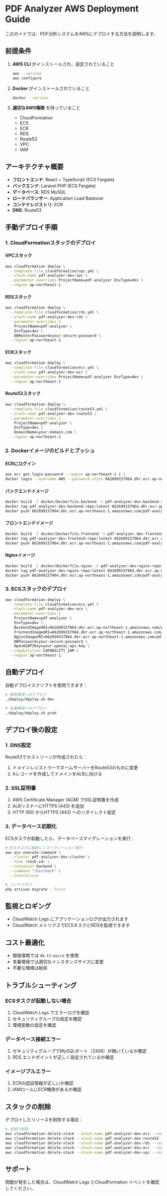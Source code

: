 # PDF Analyzer AWS Deployment Guide

このガイドでは、PDF分析システムをAWSにデプロイする方法を説明します。

## 前提条件

1. **AWS CLI** がインストールされ、設定されていること
   ```bash
   aws --version
   aws configure
   ```

2. **Docker** がインストールされていること
   ```bash
   docker --version
   ```

3. **適切なAWS権限** を持っていること
   - CloudFormation
   - ECS
   - ECR
   - RDS
   - Route53
   - VPC
   - IAM

## アーキテクチャ概要

- **フロントエンド**: React + TypeScript (ECS Fargate)
- **バックエンド**: Laravel PHP (ECS Fargate)
- **データベース**: RDS MySQL
- **ロードバランサー**: Application Load Balancer
- **コンテナレジストリ**: ECR
- **DNS**: Route53

## 手動デプロイ手順

### 1. CloudFormationスタックのデプロイ

#### VPCスタック
```bash
aws cloudformation deploy \
  --template-file cloudformation/vpc.yml \
  --stack-name pdf-analyzer-dev-vpc \
  --parameter-overrides ProjectName=pdf-analyzer EnvType=dev \
  --region ap-northeast-1
```

#### RDSスタック
```bash
aws cloudformation deploy \
  --template-file cloudformation/rds.yml \
  --stack-name pdf-analyzer-dev-rds \
  --parameter-overrides \
    ProjectName=pdf-analyzer \
    EnvType=dev \
    DBMasterPassword=your-secure-password \
  --region ap-northeast-1
```

#### ECRスタック
```bash
aws cloudformation deploy \
  --template-file cloudformation/ecr.yml \
  --stack-name pdf-analyzer-dev-ecr \
  --parameter-overrides ProjectName=pdf-analyzer EnvType=dev \
  --region ap-northeast-1
```

#### Route53スタック
```bash
aws cloudformation deploy \
  --template-file cloudformation/route53.yml \
  --stack-name pdf-analyzer-dev-route53 \
  --parameter-overrides \
    ProjectName=pdf-analyzer \
    EnvType=dev \
    DomainName=your-domain.com \
  --region ap-northeast-1
```

### 2. Dockerイメージのビルドとプッシュ

#### ECRにログイン
```bash
aws ecr get-login-password --region ap-northeast-1 | \
docker login --username AWS --password-stdin 662699157964.dkr.ecr.ap-northeast-1.amazonaws.com
```

#### バックエンドイメージ
```bash
docker build -f docker/Dockerfile.backend -t pdf-analyzer-dev-backend-repo:latest .
docker tag pdf-analyzer-dev-backend-repo:latest 662699157964.dkr.ecr.ap-northeast-1.amazonaws.com/pdf-analyzer-dev-backend-repo:latest
docker push 662699157964.dkr.ecr.ap-northeast-1.amazonaws.com/pdf-analyzer-dev-backend-repo:latest
```

#### フロントエンドイメージ
```bash
docker build -f docker/Dockerfile.frontend -t pdf-analyzer-dev-frontend-repo:latest .
docker tag pdf-analyzer-dev-frontend-repo:latest 662699157964.dkr.ecr.ap-northeast-1.amazonaws.com/pdf-analyzer-dev-frontend-repo:latest
docker push 662699157964.dkr.ecr.ap-northeast-1.amazonaws.com/pdf-analyzer-dev-frontend-repo:latest
```

#### Nginxイメージ
```bash
docker build -f docker/Dockerfile.nginx -t pdf-analyzer-dev-nginx-repo:latest .
docker tag pdf-analyzer-dev-nginx-repo:latest 662699157964.dkr.ecr.ap-northeast-1.amazonaws.com/pdf-analyzer-dev-nginx-repo:latest
docker push 662699157964.dkr.ecr.ap-northeast-1.amazonaws.com/pdf-analyzer-dev-nginx-repo:latest
```

### 3. ECSスタックのデプロイ

```bash
aws cloudformation deploy \
  --template-file cloudformation/ecs.yml \
  --stack-name pdf-analyzer-dev-ecs \
  --parameter-overrides \
    ProjectName=pdf-analyzer \
    EnvType=dev \
    BackendImageURI=662699157964.dkr.ecr.ap-northeast-1.amazonaws.com/pdf-analyzer-dev-backend-repo:latest \
    FrontendImageURI=662699157964.dkr.ecr.ap-northeast-1.amazonaws.com/pdf-analyzer-dev-frontend-repo:latest \
    NginxImageURI=662699157964.dkr.ecr.ap-northeast-1.amazonaws.com/pdf-analyzer-dev-nginx-repo:latest \
    DBPassword=your-secure-password \
    OpenAIAPIKey=your-openai-api-key \
  --capabilities CAPABILITY_IAM \
  --region ap-northeast-1
```

## 自動デプロイ

自動デプロイスクリプトを使用できます：

```bash
# 開発環境へのデプロイ
./deploy/deploy.sh dev

# 本番環境へのデプロイ
./deploy/deploy.sh prod
```

## デプロイ後の設定

### 1. DNS設定

Route53でホストゾーンが作成されたら：

1. ドメインレジストラーでネームサーバーをRoute53のものに変更
2. Aレコードを作成してドメインをALBに向ける

### 2. SSL証明書

1. AWS Certificate Manager (ACM) でSSL証明書を作成
2. ALBリスナーにHTTPS (443) を追加
3. HTTP (80) からHTTPS (443) へのリダイレクト設定

### 3. データベース初期化

ECSタスクが起動したら、データベースマイグレーションを実行：

```bash
# ECSタスクに接続してマイグレーション実行
aws ecs execute-command \
  --cluster pdf-analyzer-dev-cluster \
  --task <task-id> \
  --container backend \
  --command "/bin/bash" \
  --interactive

# コンテナ内で
php artisan migrate --force
```

## 監視とロギング

- CloudWatch Logs にアプリケーションログが出力されます
- CloudWatch メトリクスでECSタスクとRDSを監視できます

## コスト最適化

- 開発環境では `db.t3.micro` を使用
- 本番環境では適切なインスタンスサイズに変更
- 不要な環境は削除

## トラブルシューティング

### ECSタスクが起動しない場合

1. CloudWatch Logs でエラーログを確認
2. セキュリティグループの設定を確認
3. 環境変数の設定を確認

### データベース接続エラー

1. セキュリティグループでMySQLポート（3306）が開いているか確認
2. RDS エンドポイントが正しく設定されているか確認

### イメージプルエラー

1. ECRの認証情報が正しいか確認
2. IAMロールにECR権限があるか確認

## スタックの削除

デプロイしたリソースを削除する場合：

```bash
# 逆順で削除
aws cloudformation delete-stack --stack-name pdf-analyzer-dev-ecs --region ap-northeast-1
aws cloudformation delete-stack --stack-name pdf-analyzer-dev-route53 --region ap-northeast-1
aws cloudformation delete-stack --stack-name pdf-analyzer-dev-rds --region ap-northeast-1
aws cloudformation delete-stack --stack-name pdf-analyzer-dev-ecr --region ap-northeast-1
aws cloudformation delete-stack --stack-name pdf-analyzer-dev-vpc --region ap-northeast-1
```

## サポート

問題が発生した場合は、CloudWatch Logs とCloudFormation イベントを確認してください。